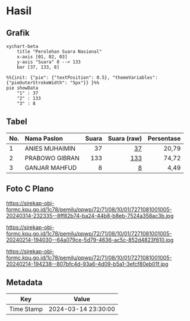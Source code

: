 # Hasil

## Grafik

```mermaid
xychart-beta
    title "Perolehan Suara Nasional"
    x-axis [01, 02, 03]
    y-axis "Suara" 0 --> 133
    bar [37, 133, 8]
```

```mermaid
%%{init: {"pie": {"textPosition": 0.5}, "themeVariables": {"pieOuterStrokeWidth": "5px"}} }%%
pie showData
    "1" : 37
    "2" : 133
    "3" : 8
```

## Tabel

| No. | Nama Paslon    | Suara | Suara (raw) | Persentase |
|:--- |:-------------- | -----:| -----------:| ----------:|
| 1   | ANIES MUHAIMIN | 37    | [37][p-1]   | 20,79      |
| 2   | PRABOWO GIBRAN | 133   | [133][p-2]  | 74,72      |
| 3   | GANJAR MAHFUD  | 8     | [8][p-3]    | 4,49       |


[p-1]: https://github.com/gigit-pemilu/pemilu-2024/blob/main/pilpres/hitung-suara/sub/72-sulawesi-tengah/sub/71-kota-palu/sub/08-mantikulore/sub/1001-layana-indah/sub/005-tps/sub/paslon-1.txt
[p-2]: https://github.com/gigit-pemilu/pemilu-2024/blob/main/pilpres/hitung-suara/sub/72-sulawesi-tengah/sub/71-kota-palu/sub/08-mantikulore/sub/1001-layana-indah/sub/005-tps/sub/paslon-2.txt
[p-3]: https://github.com/gigit-pemilu/pemilu-2024/blob/main/pilpres/hitung-suara/sub/72-sulawesi-tengah/sub/71-kota-palu/sub/08-mantikulore/sub/1001-layana-indah/sub/005-tps/sub/paslon-3.txt

## Foto C Plano

https://sirekap-obj-formc.kpu.go.id/1c78/pemilu/ppwp/72/71/08/10/01/7271081001005-20240314-232335--8ff82b74-ba24-44b8-b8eb-7524a358ac3b.jpg

https://sirekap-obj-formc.kpu.go.id/1c78/pemilu/ppwp/72/71/08/10/01/7271081001005-20240214-194030--64a079ce-5d79-4636-ac5c-852d4823f610.jpg

https://sirekap-obj-formc.kpu.go.id/1c78/pemilu/ppwp/72/71/08/10/01/7271081001005-20240214-194238--807bfc4d-93a6-4d09-b5a1-3efcf80eb01f.jpg


## Metadata

| Key        | Value               |
| ---------- | ------------------- |
| Time Stamp | 2024-03-14 23:30:00 |



